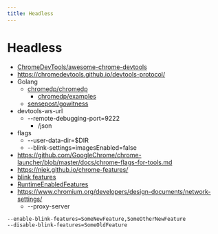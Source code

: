 ```yaml
---
title: Headless
---
```


# Headless

- [ChromeDevTools/awesome-chrome-devtools](https://github.com/ChromeDevTools/awesome-chrome-devtools)
- https://chromedevtools.github.io/devtools-protocol/
- Golang
  - [chromedp/chromedp](https://github.com/chromedp/chromedp)
    - [chromedp/examples](https://github.com/chromedp/examples)
  - [sensepost/gowitness](https://github.com/sensepost/gowitness)
- devtools-ws-url
  - --remote-debugging-port=9222
    - /json
- flags
  - --user-data-dir=$DIR
  - --blink-settings=imagesEnabled=false
- https://github.com/GoogleChrome/chrome-launcher/blob/master/docs/chrome-flags-for-tools.md
- https://niek.github.io/chrome-features/
- [blink features](https://source.chromium.org/chromium/chromium/src/+/master:out/Debug/gen/third_party/blink/renderer/platform/runtime_enabled_features.cc;l=1559;drc=170473ad887b7990079f1f996b126548569c5902)
- [RuntimeEnabledFeatures](https://chromium.googlesource.com/chromium/src/+/master/third_party/blink/renderer/platform/RuntimeEnabledFeatures.md)
- https://www.chromium.org/developers/design-documents/network-settings/
  - --proxy-server

```
--enable-blink-features=SomeNewFeature,SomeOtherNewFeature
--disable-blink-features=SomeOldFeature
```
